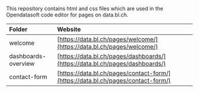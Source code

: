 This repository contains html and css files which are used in the Opendatasoft code editor for pages on data.bl.ch.

| Folder | Website |
|:-------|:--------|
|welcome | [https://data.bl.ch/pages/welcome/](https://data.bl.ch/pages/welcome/)|
|dashboards-overview | [https://data.bl.ch/pages/dashboards/](https://data.bl.ch/pages/dashboards/)|
|contact-form | [https://data.bl.ch/pages/contact-form/](https://data.bl.ch/pages/contact-form/)|